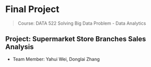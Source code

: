 #  Final Project 
> Course: DATA 522 Solving Big Data Problem - Data Analytics
## Project:  Supermarket Store Branches Sales Analysis  
* Team Member: Yahui Wei, Donglai Zhang
